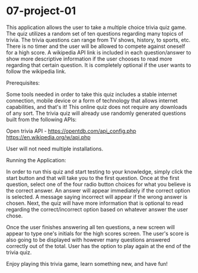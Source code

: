 # 07-project-01

This application allows the user to take a multiple choice trivia quiz game. The quiz utilizes a random set of ten questions regarding many topics of trivia. The trivia questions can range from TV shows, history, to sports, etc. There is no timer and the user will be allowed to compete against oneself for a high score. A wikipedia API link is included in each question/answer to show more descriptive information if the user chooses to read more regarding that certain question. It is completely optional if the user wants to follow the wikipedia link.


Prerequisites:

Some tools needed in order to take this quiz includes a stable internet connection, mobile device or a form of technology that allows internet capabilities, and that's it! This online quiz does not require any downloads of any sort. The trivia quiz will already use randomly generated questions built from the following APIs: 

Open trivia API - https://opentdb.com/api_config.php
https://en.wikipedia.org/w/api.php

User will not need multiple installations. 


Running the Application:

In order to run this quiz and start testing to your knowledge, simply click the start button and that will take you to the first question. Once at the first question, select one of the four radio button choices for what you believe is the correct answer. An answer will appear immediately if the correct option is selected. A message saying incorrect will appear if the wrong answer is chosen. Next, the quiz will have more information that is optional to read regarding the correct/incorrect option based on whatever answer the user chose.  

Once the user finishes answering all ten questions, a new screen will appear to type one's initials for the high scores screen. The user's score is also going to be displayed with however many questions answered correctly out of the total. User has the option to play again at the end of the trivia quiz. 

Enjoy playing this trivia game, learn something new, and have fun! 





